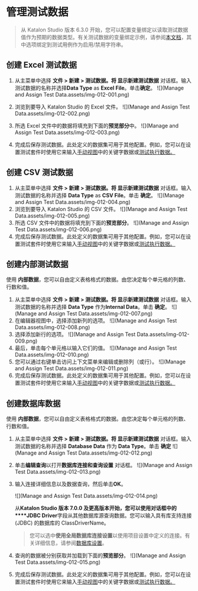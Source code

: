 # 管理测试数据

> 从 Katalon Studio 版本 6.3.0 开始，您可以配置变量绑定以读取测试数据值作为预期的数据类型。有关测试数据的变量绑定示例，请参阅[本文档](https://docs.katalon.com/katalon-studio/docs/bind-as-string.html)，其中选项绑定到测试用例作为启用/禁用字符串。

## 创建 Excel 测试数据

1.  从主菜单中选择 **文件 > 新建 > 测试数据。**将 显示**新建测试数据** 对话框。输入测试数据的名称并选择**Data Type** as **Excel File**。单击**确定**。
   ![](Manage and Assign Test Data.assets/img-012-001.png)

2. 浏览到要导入 Katalon Studio 的 Excel 文件。
   ![](Manage and Assign Test Data.assets/img-012-002.png)

3. 所选 Excel 文件中的数据将填充到下面的**预览部分**中。
   ![](Manage and Assign Test Data.assets/img-012-003.png)

4. 完成后保存测试数据。此处定义的数据集可用于其他配置。例如，您可以在设置测试套件时使用它来输入[手动视图](https://docs.katalon.com/display/KD/Manual+View)中的关键字数据或[测试执行数据。](https://docs.katalon.com/katalon-studio/docs/run-test-case-external-data.html#manage-data-binding)

   

## 创建 CSV 测试数据

1.  从主菜单中选择 **文件 > 新建 > 测试数据。**将 显示**新建测试数据** 对话框。输入测试数据的名称并选择 **Data Type** as **CSV File**。单击 **确定**。
   ![](Manage and Assign Test Data.assets/img-012-004.png)
2. 浏览到要导入 Katalon Studio 的 CSV 文件。
   ![](Manage and Assign Test Data.assets/img-012-005.png)
3. 所选 CSV 文件中的数据将填充到下面的**预览部分**。
   ![](Manage and Assign Test Data.assets/img-012-006.png)
4. 完成后保存测试数据。此处定义的数据集可用于其他配置。例如，您可以在设置测试套件时使用它来输入[手动视图](https://docs.katalon.com/display/KD/Manual+View)中的关键字数据或[测试执行数据。](https://docs.katalon.com/x/7AAM)

## 创建内部测试数据

使用 **内部数据**，您可以自由定义表格格式的数据。由您决定每个单元格的列数、行数和值。

1.  从主菜单中选择 **文件 > 新建 > 测试数据。**将 显示**新建测试数据** 对话框。输入测试数据的名称并选择 **Data Type** 作为**Internal Data**。单击 **确定**。
   ![](Manage and Assign Test Data.assets/img-012-007.png)
2. 在编辑器视图中，选择添加新列的选项。
   ![](Manage and Assign Test Data.assets/img-012-008.png)
3. 选择添加新行的选项。
   ![](Manage and Assign Test Data.assets/img-012-009.png)
4. 最后，单击每个单元格以输入它们的值。
   ![](Manage and Assign Test Data.assets/img-012-010.png)
5. 您可以通过右键单击访问上下文菜单来编辑或删除列（或行）。
   ![](Manage and Assign Test Data.assets/img-012-011.png)
6. 完成后保存测试数据。此处定义的数据集可用于其他配置。例如，您可以在设置测试套件时使用它来输入[手动视图](https://docs.katalon.com/display/KD/Manual+View)中的关键字数据或[测试执行数据。](https://docs.katalon.com/x/7AAM)

## 创建数据库数据

使用 **内部数据**，您可以自由定义表格格式的数据。由您决定每个单元格的列数、行数和值。

1.  从主菜单中选择 **文件 > 新建 > 测试数据。**将 显示**新建测试数据** 对话框。输入测试数据的名称并选择 **Database Data** 作为 **Data Type**。单击 **确定**
   ![](Manage and Assign Test Data.assets/img-012-012.png)

2. 单击**编辑查询**以打开**数据库连接和查询设置** 对话框。
   ![](Manage and Assign Test Data.assets/img-012-013.png)

3. 输入连接详细信息以及数据查询，然后单击**OK**。

   ![](Manage and Assign Test Data.assets/img-012-014.png)

   从**Katalon Studio 版本 7.0.0 及更高版本开始，您可以使用对话框中的****JDBC Driver**字段从其他数据库源查询数据。您可以输入具有库支持连接 (JDBC) 的数据库的 ClassDriverName。

   > 您可以选中**使用全局数据库连接设置**以使用项目设置中定义的连接。有关详细信息，请参阅[数据库设置](https://docs.katalon.com/display/KD/Database+Settings)。

4. 查询的数据被分别获取并加载到下面的**预览部分**。
   ![](Manage and Assign Test Data.assets/img-012-015.png)

5. 完成后保存测试数据。此处定义的数据集可用于其他配置。例如，您可以在设置测试套件时使用它来输入[手动视图](https://docs.katalon.com/display/KD/Manual+View)中的关键字数据或[测试执行数据。](https://docs.katalon.com/x/7AAM)

